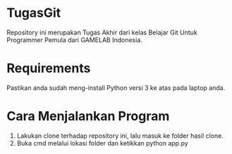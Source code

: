 # TugasGit
Repository ini merupakan Tugas Akhir dari kelas Belajar Git Untuk Programmer Pemula dari GAMELAB Indonesia.

# Requirements
Pastikan anda sudah meng-install Python versi 3 ke atas pada laptop anda.

# Cara Menjalankan Program
1. Lakukan clone terhadap repository ini, lalu masuk ke folder hasil clone.
2. Buka cmd melalui lokasi folder dan ketikkan python app.py